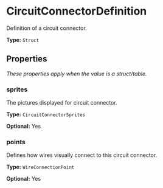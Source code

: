 # CircuitConnectorDefinition

Definition of a circuit connector.

**Type:** `Struct`

## Properties

*These properties apply when the value is a struct/table.*

### sprites

The pictures displayed for circuit connector.

**Type:** `CircuitConnectorSprites`

**Optional:** Yes

### points

Defines how wires visually connect to this circuit connector.

**Type:** `WireConnectionPoint`

**Optional:** Yes

